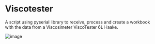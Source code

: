 # Viscotester
A script using pyserial library to receive, process and create a workbook with the data from a Viscosimeter ViscoTester 6L Haake. 

![image](https://user-images.githubusercontent.com/42140919/52665106-e83fc480-2ef1-11e9-85ad-28706656d035.png)


